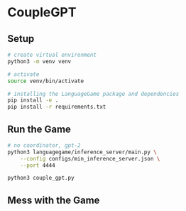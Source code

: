 # CoupleGPT

## Setup
```bash
# create virtual environment
python3 -m venv venv

# activate 
source venv/bin/activate

# installing the LanguageGame package and dependencies
pip install -e .
pip install -r requirements.txt
```

## Run the Game
```bash
# no coordinator, gpt-2
python3 languagegame/inference_server/main.py \
	--config configs/min_inference_server.json \
	--port 4444

python3 couple_gpt.py
```


## Mess with the Game
```bash

```

